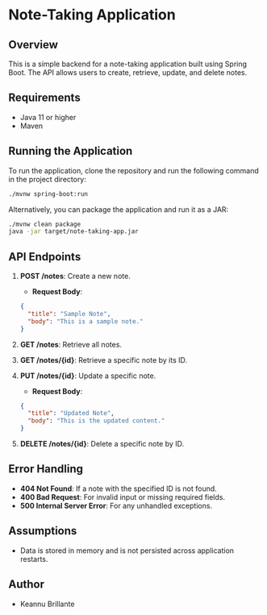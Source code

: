 
# Note-Taking Application

## Overview
This is a simple backend for a note-taking application built using Spring Boot. The API allows users to create, retrieve, update, and delete notes.

## Requirements
- Java 11 or higher
- Maven

## Running the Application
To run the application, clone the repository and run the following command in the project directory:

```bash
./mvnw spring-boot:run
```

Alternatively, you can package the application and run it as a JAR:

```bash
./mvnw clean package
java -jar target/note-taking-app.jar
```

## API Endpoints
1. **POST /notes**: Create a new note.
    - **Request Body**:
    ```json
    {
      "title": "Sample Note",
      "body": "This is a sample note."
    }
    ```

2. **GET /notes**: Retrieve all notes.

3. **GET /notes/{id}**: Retrieve a specific note by its ID.

4. **PUT /notes/{id}**: Update a specific note.
    - **Request Body**:
    ```json
    {
      "title": "Updated Note",
      "body": "This is the updated content."
    }
    ```

5. **DELETE /notes/{id}**: Delete a specific note by ID.

## Error Handling
- **404 Not Found**: If a note with the specified ID is not found.
- **400 Bad Request**: For invalid input or missing required fields.
- **500 Internal Server Error**: For any unhandled exceptions.

## Assumptions
- Data is stored in memory and is not persisted across application restarts.

## Author
- Keannu Brillante
